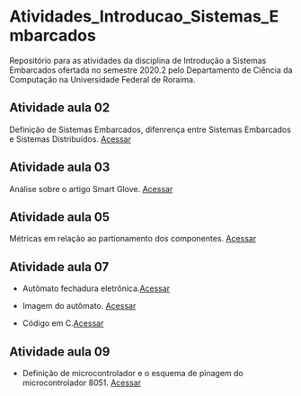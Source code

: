 # Atividades_Introducao_Sistemas_Embarcados

Repositório para as atividades da disciplina de Introdução a Sistemas Embarcados ofertada no semestre 2020.2 pelo Departamento de Ciência da Computação na Universidade Federal de Roraima.

## Atividade aula 02
Definição de Sistemas Embarcados, difenrença entre Sistemas Embarcados e Sistemas Distribuídos.  [Acessar](/atividade_aula_02/atividade_aula_02_1102_leandro_schillreff.pdf)

## Atividade aula 03
Análise sobre o artigo Smart Glove. [Acessar](/atividade_aula_03/atividade_aula_03_1602_leandro_schillreff.pdf)

## Atividade aula 05
Métricas em relação ao partionamento dos componentes. [Acessar](/atividade_aula_05/atividade_aula_05_2502_leandro_schillreff.pdf)

## Atividade aula 07
* Autômato fechadura eletrônica.[Acessar](/atividade_aula_07/atividade_aula_07_0403_leandro_schillreff.pdf)

* Imagem do autômato. [Acessar](/atividade_aula_07/img/fechadura_eletronica.png)

* Código em C.[Acessar](/atividade_aula_07/codigos/fechadura_eletronica.c)

## Atividade aula 09
* Definição de microcontrolador e o esquema de pinagem do microcontrolador 8051. [Acessar](/atividade_aula_09/atividade_aula_09_1003_leandro_schillreff.pdf)
